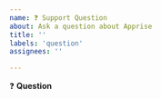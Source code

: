 ```yaml
---
name: ❓ Support Question
about: Ask a question about Apprise
title: ''
labels: 'question'
assignees: ''

---
```


:question: **Question**
<!-- Go ahead and ask your question here :) -->
